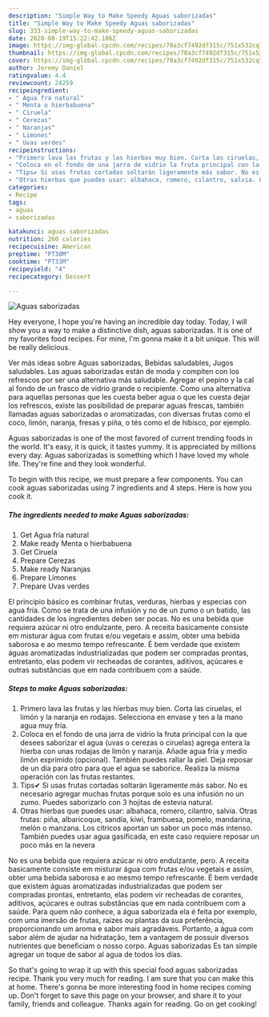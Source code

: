 ```yaml
---
description: "Simple Way to Make Speedy Aguas saborizadas"
title: "Simple Way to Make Speedy Aguas saborizadas"
slug: 333-simple-way-to-make-speedy-aguas-saborizadas
date: 2020-08-19T15:22:42.106Z
image: https://img-global.cpcdn.com/recipes/70a3cf7492df315c/751x532cq70/aguas-saborizadas-foto-principal.jpg
thumbnail: https://img-global.cpcdn.com/recipes/70a3cf7492df315c/751x532cq70/aguas-saborizadas-foto-principal.jpg
cover: https://img-global.cpcdn.com/recipes/70a3cf7492df315c/751x532cq70/aguas-saborizadas-foto-principal.jpg
author: Jeremy Daniel
ratingvalue: 4.4
reviewcount: 24259
recipeingredient:
- " Agua fra natural"
- " Menta o hierbabuena"
- " Ciruela"
- " Cerezas"
- " Naranjas"
- " Limones"
- " Uvas verdes"
recipeinstructions:
- "Primero lava las frutas y las hierbas muy bien. Corta las ciruelas, el limón y la naranja en rodajas. Selecciona en envase y ten a la mano agua muy fría."
- "Coloca en el fondo de una jarra de vidrio la fruta principal con la que desees saborizar el agua (uvas o cerezas o ciruelas) agrega entera la hierba con unas rodajas de limón y naranja. Añade agua fría y medio limón exprimido (opcional). También puedes rallar la piel. Deja reposar de un día para otro para que el agua se saborice. Realiza la misma operación con las frutas restantes."
- "Tips✔ Si usas frutas cortadas soltarán ligeramente más sabor. No es necesario agregar muchas frutas porque solo es una infusión no un zumo. Puedes saborizarlo con 3 hojitas de estevia natural."
- "Otras hierbas que puedes usar: albahaca, romero, cilantro, salvia. Otras frutas: piña, albaricoque, sandía, kiwi, frambuesa, pomelo, mandarina, melón o manzana. Los cítricos aportan un sabor un poco más intenso. También puedes usar agua gasificada, en este caso requiere reposar un poco más en la nevera"
categories:
- Recipe
tags:
- aguas
- saborizadas

katakunci: aguas saborizadas 
nutrition: 260 calories
recipecuisine: American
preptime: "PT30M"
cooktime: "PT33M"
recipeyield: "4"
recipecategory: Dessert

---
```



![Aguas saborizadas](https://img-global.cpcdn.com/recipes/70a3cf7492df315c/751x532cq70/aguas-saborizadas-foto-principal.jpg)

Hey everyone, I hope you're having an incredible day today. Today, I will show you a way to make a distinctive dish, aguas saborizadas. It is one of my favorites food recipes. For mine, I'm gonna make it a bit unique. This will be really delicious.

Ver más ideas sobre Aguas saborizadas, Bebidas saludables, Jugos saludables. Las aguas saborizadas están de moda y compiten con los refrescos por ser una alternativa más saludable. Agregar el pepino y la cal al fondo de un frasco de vidrio grande o recipiente. Como una alternativa para aquellas personas que les cuesta beber agua o que les cuesta dejar los refrescos, existe las posibilidad de preparar aguas frescas, también llamadas aguas saborizadas o aromatizadas, con diversas frutas como el coco, limón, naranja, fresas y piña, o tés como el de hibisco, por ejemplo.

Aguas saborizadas is one of the most favored of current trending foods in the world. It's easy, it is quick, it tastes yummy. It is appreciated by millions every day. Aguas saborizadas is something which I have loved my whole life. They're fine and they look wonderful.


To begin with this recipe, we must prepare a few components. You can cook aguas saborizadas using 7 ingredients and 4 steps. Here is how you cook it.

<!--inarticleads1-->

##### The ingredients needed to make Aguas saborizadas:

1. Get  Agua fría natural
1. Make ready  Menta o hierbabuena
1. Get  Ciruela
1. Prepare  Cerezas
1. Make ready  Naranjas
1. Prepare  Limones
1. Prepare  Uvas verdes


El principio básico es combinar frutas, verduras, hierbas y especias con agua fría. Como se trata de una infusión y no de un zumo o un batido, las cantidades de los ingredientes deben ser pocas. No es una bebida que requiera azúcar ni otro endulzante, pero. A receita basicamente consiste em misturar água com frutas e/ou vegetais e assim, obter uma bebida saborosa e ao mesmo tempo refrescante. É bem verdade que existem águas aromatizadas industrializadas que podem ser compradas prontas, entretanto, elas podem vir recheadas de corantes, aditivos, açúcares e outras substâncias que em nada contribuem com a saúde. 

<!--inarticleads2-->

##### Steps to make Aguas saborizadas:

1. Primero lava las frutas y las hierbas muy bien. Corta las ciruelas, el limón y la naranja en rodajas. Selecciona en envase y ten a la mano agua muy fría.
1. Coloca en el fondo de una jarra de vidrio la fruta principal con la que desees saborizar el agua (uvas o cerezas o ciruelas) agrega entera la hierba con unas rodajas de limón y naranja. Añade agua fría y medio limón exprimido (opcional). También puedes rallar la piel. Deja reposar de un día para otro para que el agua se saborice. Realiza la misma operación con las frutas restantes.
1. Tips✔ Si usas frutas cortadas soltarán ligeramente más sabor. No es necesario agregar muchas frutas porque solo es una infusión no un zumo. Puedes saborizarlo con 3 hojitas de estevia natural.
1. Otras hierbas que puedes usar: albahaca, romero, cilantro, salvia. Otras frutas: piña, albaricoque, sandía, kiwi, frambuesa, pomelo, mandarina, melón o manzana. Los cítricos aportan un sabor un poco más intenso. También puedes usar agua gasificada, en este caso requiere reposar un poco más en la nevera


No es una bebida que requiera azúcar ni otro endulzante, pero. A receita basicamente consiste em misturar água com frutas e/ou vegetais e assim, obter uma bebida saborosa e ao mesmo tempo refrescante. É bem verdade que existem águas aromatizadas industrializadas que podem ser compradas prontas, entretanto, elas podem vir recheadas de corantes, aditivos, açúcares e outras substâncias que em nada contribuem com a saúde. Para quem não conhece, a água saborizada ela é feita por exemplo, com uma imersão de frutas, raízes ou plantas da sua preferência, proporcionando um aroma e sabor mais agradáveis. Portanto, a água com sabor além de ajudar na hidratação, tem a vantagem de possuir diversos nutrientes que beneficiam o nosso corpo. Aguas saborizadas Es tan simple agregar un toque de sabor al agua de todos los días. 

So that's going to wrap it up with this special food aguas saborizadas recipe. Thank you very much for reading. I am sure that you can make this at home. There's gonna be more interesting food in home recipes coming up. Don't forget to save this page on your browser, and share it to your family, friends and colleague. Thanks again for reading. Go on get cooking!
